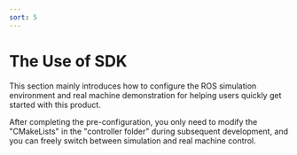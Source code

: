```yaml
---
sort: 5
---
```


# The Use of SDK

This section mainly introduces how to configure the ROS simulation environment and real machine demonstration for helping users quickly get started with this product.

After completing the pre-configuration, you only need to modify the "CMakeLists" in the "controller folder" during subsequent development, and you can freely switch between simulation and real machine control.

